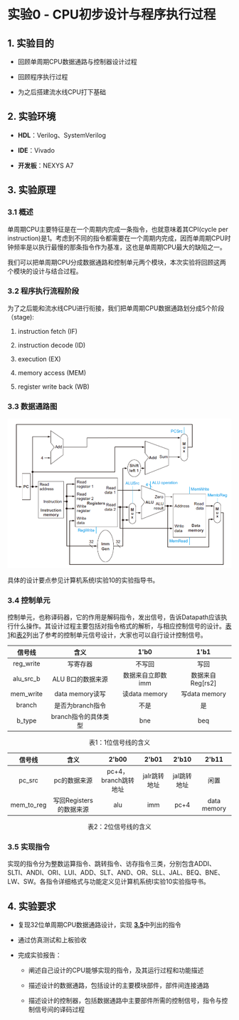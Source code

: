 # 实验0 - CPU初步设计与程序执行过程

## 1. 实验目的

-   回顾单周期CPU数据通路与控制器设计过程

-   回顾程序执行过程

-   为之后搭建流水线CPU打下基础

## 2. 实验环境

-   **HDL**：Verilog、SystemVerilog

-   **IDE**：Vivado

-   **开发板**：NEXYS A7

## 3. 实验原理

### 3.1 概述

单周期CPU主要特征是在一个周期内完成一条指令，也就意味着其CPI(cycle per instruction)是1。考虑到不同的指令都需要在一个周期内完成，因而单周期CPU时钟频率是以执行最慢的那条指令作为基准，这也是单周期CPU最大的缺陷之一。

我们可以把单周期CPU分成数据通路和控制单元两个模块，本次实验将回顾这两个模块的设计与结合过程。

### 3.2 程序执行流程阶段

为了之后能和流水线CPU进行衔接，我们把单周期CPU数据通路划分成5个阶段（stage):

1.  instruction fetch (IF)

2.  instruction decode (ID)

3.  execution (EX)

4.  memory access (MEM)

5.  register write back (WB)

### 3.3 数据通路图

<p align="center">
  <img src="pic/lab0-datapath.png" alt="参考数据通路"/>
</p>


具体的设计要点参见计算机系统Ⅰ实验10的实验指导书。

### 3.4 控制单元

控制单元，也称译码器，它的作用是解码指令，发出信号，告诉Datapath应该执行什么操作。其设计过程主要包括对指令格式的解析，与相应控制信号的设计。[表1](#Table-1)和[表2](#Table-2)列出了参考的控制单元信号设计，大家也可以自行设计控制信号。

<a name="Table-1"></a>

<center>

| **信号线** | **含义** | **1'b0** | **1'b1** |
| :---------: | :------------------: | :---------------: | :----------------: |
| reg\_write  | 写寄存器            | 不写回           | 写回            |
| alu\_src\_b | ALU B口的数据来源    | 数据来自立即数imm | 数据来自Reg\[rs2\] |
| mem\_write  | data memory读写    | 读data memory    | 写data memory |
| branch      | 是否为branch指令    | 不是             | 是             |
| b\_type     | branch指令的具体类型 | bne             | beq           |

</center>

<p style="text-align: center;">表1：1位信号线的含义</p>

<a name="Table-2"></a>

<center>

| **信号线** | **含义** | **2'b00** | **2'b01** | **2'b10** | **2'b11** |
| :----------: | :---------------------: | :------------------: | :----------: | :---------: | :---------: |
| pc\_src      | pc的数据来源           | pc+4，branch跳转地址 | jalr跳转地址 | jal跳转地址 | 闲置        |
| mem\_to\_reg | 写回Registers的数据来源 | alu                | imm        | pc+4       | data memory |

</center>

<p style="text-align: center;">表2：2位信号线的含义</p>

<a name="Chapter-3.5"></a>

### 3.5 实现指令

实现的指令分为整数运算指令、跳转指令、访存指令三类，分别包含ADDI、SLTI、ANDI、ORI、LUI、ADD、SLT、AND、OR、SLL、JAL、BEQ、BNE、LW、SW。各指令详细格式与功能定义见计算机系统I实验10实验指导书。

## 4. 实验要求

-   复现32位单周期CPU数据通路设计，实现 [**3.5**](#Chapter-3.5)中列出的指令

-   通过仿真测试和上板验收
    
-   完成实验报告：

    -   阐述自己设计的CPU能够实现的指令，及其运行过程和功能描述

    -   描述设计的数据通路，包括设计的主要模块部件，部件间连接通路

    -   描述设计的控制器，包括数据通路中主要部件所需的控制信号，指令与控制信号间的译码过程

